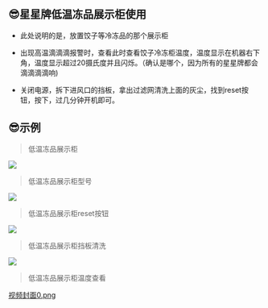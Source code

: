 ## 😎星星牌低温冻品展示柜使用

* 此处说明的是，放置饺子等冷冻品的那个展示柜

* 出现高温滴滴滴报警时，查看此时查看饺子冷冻柜温度，温度显示在机器右下角，温度显示超过20摄氏度并且闪烁。（确认是哪个，因为所有的星星牌都会滴滴滴滴响)

* 关闭电源，拆下进风口的挡板，拿出过滤网清洗上面的灰尘，找到reset按钮，按下，过几分钟开机即可。

## 😎示例

> 低温冻品展示柜

![](https://gitcode.net/GaloisField/WORKFLOWS4COMPANY/-/raw/master/resources/pic/equipment/冻品展示柜.jpeg)

> 低温冻品展示柜型号

![](https://gitcode.net/GaloisField/WORKFLOWS4COMPANY/-/raw/master/resources/pic/equipment/冻品展示柜型号.jpeg)

> 低温冻品展示柜reset按钮

![](https://gitcode.net/GaloisField/WORKFLOWS4COMPANY/-/raw/master/resources/pic/equipment/冻品展示柜reset.jpeg)

> 低温冻品展示柜挡板清洗

![](https://gitcode.net/GaloisField/WORKFLOWS4COMPANY/-/raw/master/resources/pic/equipment/冻品展示柜挡板.jpeg)

> 低温冻品展示柜温度查看

[视频封面0.png](https://gitcode.net/GaloisField/WORKFLOWS4COMPANY/-/raw/master/resources/pic/equipment/低温冻品展示柜温度查看.mp4")
